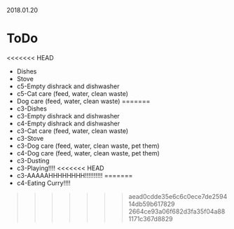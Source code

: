 2018.01.20
# ToDo
<<<<<<< HEAD
   * Dishes
   * Stove
   * c5-Empty dishrack and dishwasher
   * c5-Cat care (feed, water, clean waste)
   * Dog care (feed, water, clean waste)
=======
   * c3-Dishes
   * c3-Empty dishrack and dishwasher
   * c4-Empty dishrack and dishwasher
   * c3-Cat care (feed, water, clean waste)
   * c3-Stove
   * c3-Dog care (feed, water, clean waste, pet them)
   * c4-Dog care (feed, water, clean waste, pet them)
   * c3-Dusting
   * c3-Playing!!!!
<<<<<<< HEAD
   * c3-AAAAAHHHHHHHH!!!!!!!!!!
=======
   * c4-Eating Curry!!!!
>>>>>>> aead0cdde35e6c6c0ece7de259414db59b617829
>>>>>>> 2664ce93a06f682d3fa35f04a881171c367d8829
